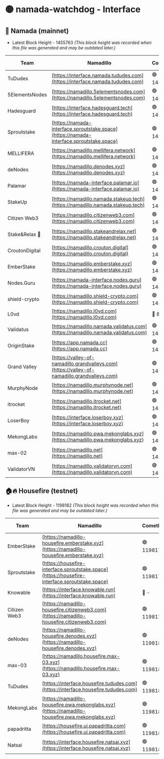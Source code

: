 # 🟡 namada-watchdog - Interface

## 🚀 Namada (mainnet)
- Latest Block Height - 1455763 *(This block height was recorded when this file was generated and may be outdated later.)*

| Team | Namadillo | CometBFT | Indexer | MASP Indexer |
|-|-|-|-|-|
| TuDudes | [https://interface.namada.tududes.com](https://interface.namada.tududes.com) | 🟢 1455747 | 🟢 1455747 | 🟢 1455747 |
| 5ElementsNodes | [https://namadillo.5elementsnodes.com](https://namadillo.5elementsnodes.com) | 🟢 1455747 | 🔴 - | 🔴 - |
| Hadesguard | [https://interface.hadesguard.tech](https://interface.hadesguard.tech) | 🟢 1455751 | 🟢 1455751 | 🟢 1455751 |
| Sproutstake | [https://namada-interface.sproutstake.space](https://namada-interface.sproutstake.space) | 🟢 1455752 | 🟢 1455752 | 🟢 1455752 |
| MELLIFERA | [https://namadillo.mellifera.network](https://namadillo.mellifera.network) | 🟢 1455753 | 🟢 1455753 | 🟢 1455753 |
| deNodes | [https://namadillo.denodes.xyz](https://namadillo.denodes.xyz) | 🟢 1455754 | 🟢 1455754 | 🟢 1455754 |
| Palamar | [https://namada-interface.palamar.io](https://namada-interface.palamar.io) | 🟢 1455754 | 🟢 1455754 | 🟢 1455754 |
| StakeUp | [https://namadillo.namada.stakeup.tech](https://namadillo.namada.stakeup.tech) | 🟢 1455755 | 🟢 1455755 | 🟢 1455755 |
| Citizen Web3 | [https://namadillo.citizenweb3.com](https://namadillo.citizenweb3.com) | 🟢 1455755 | 🔴 1435846 | 🟢 1455754 |
| Stake&Relax 🦥 | [https://namadillo.stakeandrelax.net](https://namadillo.stakeandrelax.net) | 🟢 1455756 | 🟢 1455756 | 🟢 1455756 |
| CroutonDigital | [https://namadillo.crouton.digital](https://namadillo.crouton.digital) | 🟢 1455757 | 🔴 1338918 | 🟢 1455757 |
| EmberStake | [https://namadillo.emberstake.xyz](https://namadillo.emberstake.xyz) | 🟢 1455757 | 🟢 1455757 | 🟢 1455757 |
| Nodes.Guru | [https://namada-interface.nodes.guru](https://namada-interface.nodes.guru) | 🟢 1455757 | 🟢 1455757 | 🟢 1455757 |
| shield-crypto | [https://namadillo.shield-crypto.com](https://namadillo.shield-crypto.com) | 🟢 1455758 | 🟢 1455758 | 🟢 1455758 |
| L0vd | [https://namadillo.l0vd.com](https://namadillo.l0vd.com) | 🔴 894059 | 🔴 1283071 | 🔴 894059 |
| Validatus | [https://namadillo.namada.validatus.com](https://namadillo.namada.validatus.com) | 🟢 1455759 | 🔴 1338199 | 🟢 1455759 |
| OriginStake | [https://app.namada.cc](https://app.namada.cc) | 🟢 1455759 | 🟢 1455759 | 🟢 1455759 |
| Grand Valley | [https://valley-of-namadillo.grandvalleys.com](https://valley-of-namadillo.grandvalleys.com) | 🟢 1455759 | 🟢 1455760 | 🟢 1455760 |
| MurphyNode | [https://namadillo.murphynode.net](https://namadillo.murphynode.net) | 🟢 1455760 | 🟢 1455760 | 🔴 - |
| itrocket | [https://namadillo.itrocket.net](https://namadillo.itrocket.net) | 🟢 1455761 | 🔴 1339267 | 🔴 - |
| LoserBoy | [https://interface.loserboy.xyz](https://interface.loserboy.xyz) | 🟢 1455762 | 🟢 1455762 | 🔴 - |
| MekongLabs | [https://namadillo.pwa.mekonglabs.xyz](https://namadillo.pwa.mekonglabs.xyz) | 🟢 1455763 | 🟢 1455762 | 🟢 1455762 |
| max-02 | [https://namadillo.net](https://namadillo.net) | 🟢 1455763 | 🟢 1455763 | 🟢 1455763 |
| ValidatorVN | [https://namadillo.validatorvn.com](https://namadillo.validatorvn.com) | 🟢 1455763 | 🟢 1455763 | 🟢 1455763 |

## 🏠🔥 Housefire (testnet)
- Latest Block Height - 1198182 *(This block height was recorded when this file was generated and may be outdated later.)*

| Team | Namadillo | CometBFT | Indexer | MASP Indexer |
|-|-|-|-|-|
| EmberStake | [https://namadillo-housefire.emberstake.xyz](https://namadillo-housefire.emberstake.xyz) | 🟢 1198177 | 🟢 1198177 | 🔴 1083022 |
| Sproutstake | [https://housefire-interface.sproutstake.space](https://housefire-interface.sproutstake.space) | 🟢 1198177 | 🟢 1198177 | 🟢 1198177 |
| Knowable | [https://interface.knowable.run](https://interface.knowable.run) | 🔴 - | 🔴 - | 🔴 - |
| Citizen Web3 | [https://namadillo-housefire.citizenweb3.com](https://namadillo-housefire.citizenweb3.com) | 🟢 1198178 | 🔴 1162824 | 🔴 - |
| deNodes | [https://namadillo-housefire.denodes.xyz](https://namadillo-housefire.denodes.xyz) | 🟢 1198180 | 🟢 1198180 | 🟢 1198180 |
| max-03 | [https://namadillo.housefire.max-03.xyz](https://namadillo.housefire.max-03.xyz) | 🟢 1198180 | 🟢 1198180 | 🟢 1198180 |
| TuDudes | [https://interface.housefire.tududes.com](https://interface.housefire.tududes.com) | 🟢 1198181 | 🟢 1198181 | 🟢 1198180 |
| MekongLabs | [https://namadillo-housefire.pwa.mekonglabs.xyz](https://namadillo-housefire.pwa.mekonglabs.xyz) | 🟢 1198181 | 🟢 1198181 | 🔴 1083022 |
| papadritta | [https://housefire.ui.papadritta.com](https://housefire.ui.papadritta.com) | 🟢 1198182 | 🔴 972185 | 🟢 1198182 |
| Natsai | [https://interface.housefire.natsai.xyz](https://interface.housefire.natsai.xyz) | 🟢 1198182 | 🟢 1198182 | 🟢 1198182 |

